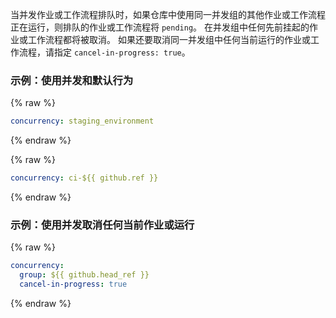 当并发作业或工作流程排队时，如果仓库中使用同一并发组的其他作业或工作流程正在运行，则排队的作业或工作流程将 `pending`。 在并发组中任何先前挂起的作业或工作流程都将被取消。 如果还要取消同一并发组中任何当前运行的作业或工作流程，请指定 `cancel-in-progress: true`。

### 示例：使用并发和默认行为

{% raw %}
```yaml
concurrency: staging_environment
```
{% endraw %}

{% raw %}
```yaml
concurrency: ci-${{ github.ref }}
```
{% endraw %}

### 示例：使用并发取消任何当前作业或运行

{% raw %}
```yaml
concurrency: 
  group: ${{ github.head_ref }}
  cancel-in-progress: true
```
{% endraw %}

